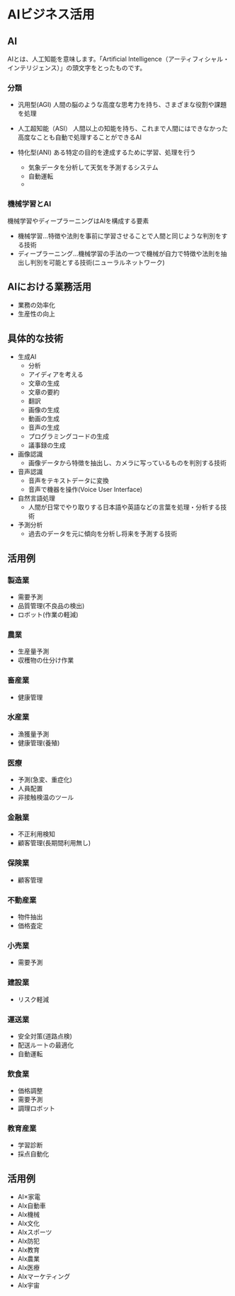 # AIビジネス活用

## AI
AIとは、人工知能を意味します。「Artificial Intelligence（アーティフィシャル・インテリジェンス）」の頭文字をとったものです。

### 分類
- 汎用型(AGI)
人間の脳のような高度な思考力を持ち、さまざまな役割や課題を処理

- 人工超知能（ASI）
人間以上の知能を持ち、これまで人間にはできなかった高度なことも自動で処理することができるAI
    
- 特化型(ANI)
ある特定の目的を達成するために学習、処理を行う
    - 気象データを分析して天気を予測するシステム
    - 自動運転
    - 


### 機械学習とAI
機械学習やディープラーニングはAIを構成する要素
- 機械学習...特徴や法則を事前に学習させることで人間と同じような判別をする技術
- ディープラーニング...機械学習の手法の一つで機械が自力で特徴や法則を抽出し判別を可能とする技術(ニューラルネットワーク)

## AIにおける業務活用
- 業務の効率化
- 生産性の向上

## 具体的な技術
- 生成AI
    - 分析
    - アイディアを考える
    - 文章の生成
    - 文章の要約
    - 翻訳
    - 画像の生成
    - 動画の生成
    - 音声の生成
    - プログラミングコードの生成
    - 議事録の生成
- 画像認識
    - 画像データから特徴を抽出し、カメラに写っているものを判別する技術
- 音声認識
    - 音声をテキストデータに変換
    - 音声で機器を操作(Voice User Interface)
- 自然言語処理
    - 人間が日常でやり取りする日本語や英語などの言葉を処理・分析する技術
- 予測分析
    - 過去のデータを元に傾向を分析し将来を予測する技術

## 活用例
### 製造業
- 需要予測
- 品質管理(不良品の検出)
- ロボット(作業の軽減)

### 農業
- 生産量予測
- 収穫物の仕分け作業

### 畜産業
- 健康管理

### 水産業
- 漁獲量予測
- 健康管理(養殖)

### 医療
- 予測(急変、重症化)
- 人員配置
- 非接触検温のツール

### 金融業
- 不正利用検知
- 顧客管理(長期間利用無し)

### 保険業
- 顧客管理

### 不動産業
- 物件抽出
- 価格査定

### 小売業
- 需要予測

### 建設業
- リスク軽減

### 運送業
- 安全対策(道路点検)
- 配送ルートの最適化
- 自動運転

### 飲食業
- 価格調整
- 需要予測
- 調理ロボット

### 教育産業
- 学習診断
- 採点自動化

## 活用例
- AI×家電
- AIx自動車
- AIx機械
- AIx文化
- AIxスポーツ
- AIx防犯
- AIx教育
- AIx農業
- AIx医療
- AIxマーケティング
- AIx宇宙

